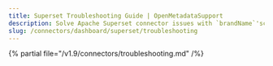 ```yaml
---
title: Superset Troubleshooting Guide | OpenMetadataSupport
description: Solve Apache Superset connector issues with `brandName`'scomprehensive troubleshooting guide. Fix common dashboard integration problems quickly.
slug: /connectors/dashboard/superset/troubleshooting
---
```


{% partial file="/v1.9/connectors/troubleshooting.md" /%}
